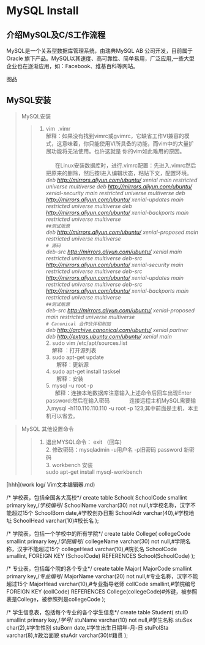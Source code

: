 # MySQL Install
## 介绍MySQL及C/S工作流程

MySQL是一个关系型数据库管理系统，由瑞典MySQL AB 公司开发，目前属于 Oracle 旗下产品。MySQL以其速度、高可靠性、简单易用，广泛应用,一些大型企业也在逐渐应用，如：Facebook、维基百科等网站。    

图品
## MySQL安装
> MySQL安装
>> 1. vim  .vimr     
        解释：如果没有找到vimrc或gvimrc，它缺省工作VI兼容的模式，这意味着，你只能使用VI所具备的功能，而vim中的大量扩展功能将无法使用。也许这就是          你的vim如此难用的原因。                                                                                                
         在Linux安装数据库时，进行.vimrc配置：先进入.vimrc然后把原来的删除，然后按I进入编辑状态，粘贴下文，配置环境。    
         *deb http://mirrors.aliyun.com/ubuntu/ xenial main restricted universe multiverse
         deb http://mirrors.aliyun.com/ubuntu/ xenial-security main restricted universe multiverse
         deb http://mirrors.aliyun.com/ubuntu/ xenial-updates main restricted universe multiverse
         deb http://mirrors.aliyun.com/ubuntu/ xenial-backports main restricted universe multiverse          
         `##测试版源`     
         deb http://mirrors.aliyun.com/ubuntu/ xenial-proposed main restricted universe multiverse       
         `# 源码`  
         deb-src http://mirrors.aliyun.com/ubuntu/ xenial main restricted universe multiverse
         deb-src http://mirrors.aliyun.com/ubuntu/ xenial-security main restricted universe multiverse
         deb-src http://mirrors.aliyun.com/ubuntu/ xenial-updates main restricted universe multiverse
         deb-src http://mirrors.aliyun.com/ubuntu/ xenial-backports main restricted universe multiverse       
         `##测试版源`    
          deb-src http://mirrors.aliyun.com/ubuntu/ xenial-proposed main restricted universe multiverse       
         `# Canonical 合作伙伴和附加`   
         deb http://archive.canonical.com/ubuntu/ xenial partner
         deb http://extras.ubuntu.com/ubuntu/ xenial main*           
      2. sudo vim /etc/apt/sources.list     
        解释 ：打开源列表        
      3. sudo apt-get update    
        解释：更新源      
      4. sudo apt-get install tasksel        
        解释：安装       
      5. mysql -u root -p         
       解释：连接本地数据库注意输入上述命令后回车出现Enter password:然后在输入密码            
       连接远程主机MySQL需要输入mysql -h110.110.110.110 -u root -p 123;其中前面是主机，本主机可以省去。      
       
 > MySQL 其他设置命令       
 >> 1. 退出MYSQL命令： exit （回车)           
    2. 修改密码：mysqladmin -u用户名 -p旧密码 password 新密码          
    3. workbench 安装         
        sudo apt-get install mysql-workbench

[hhh](work log/ Vim文本编辑器.md)






/* 学校表，包括全国各大高校*/
create table School(
SchoolCode smallint primary key,/*学校编号*/
SchoolName varchar(30) not null,#学校名称，汉字不能超过15个
SchoolBorn date,#学校创办日期
SchoolAdr varchar(40),#学校地址
SchoolHead  varchar(10)#校长名
);


/* 学院表，包括一个学校中的所有学院*/
create table College(
collegeCode smallint primary key,/*学院编号*/
collegeName varchar(30) not null,#学院名称，汉字不能超过15个
collegeHead  varchar(10),#院长名
SchoolCode smallint,
FOREIGN KEY (SchoolCode) REFERENCES School(SchoolCode)
);

/* 专业表，包括每个院的各个专业*/
create table Major(
MajorCode smallint primary key,/*专业编号*/
MajorName varchar(20) not null,#专业名称，汉字不能超过15个
MajorHead  varchar(10),#专业指导老师
collCode smallint,#学院编号
FOREIGN KEY (collCode) REFERENCES College(collegeCode)#外键，被参照表是College，被参照列是collegeCode
);

/* 学生信息表，包括每个专业的各个学生信息*/
create table Student(
stuID smallint primary key,/*学号*/
stuName varchar(10) not null,#学生名称
stuSex  char(2),#学生性别
stuBorn date,#学生出生日期年-月-日
stuPolSta varchar(8),#政治面貌
stuAdr varchar(30)#籍贯
);
